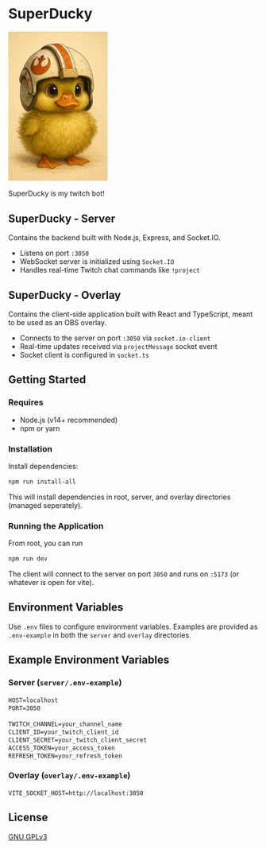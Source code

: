 # SuperDucky

<p>
  <img src="public/images/super-ducky.jpg" alt="SuperDucky" width="200" />
</p>

SuperDucky is my twitch bot!

## SuperDucky - Server

Contains the backend built with Node.js, Express, and Socket.IO.

- Listens on port `:3050`
- WebSocket server is initialized using `Socket.IO`
- Handles real-time Twitch chat commands like `!project`

## SuperDucky - Overlay

Contains the client-side application built with React and TypeScript, meant to be used as an OBS overlay.

- Connects to the server on port `:3050` via `socket.io-client`
- Real-time updates received via `projectMessage` socket event
- Socket client is configured in `socket.ts`

## Getting Started

### Requires

- Node.js (v14+ recommended)
- npm or yarn

### Installation

Install dependencies:

```bash
npm run install-all
```

This will install dependencies in root, server, and overlay directories (managed seperately).

### Running the Application

From root, you can run

```bash
npm run dev
```

The client will connect to the server on port `3050` and runs on `:5173` (or whatever is open for vite).

## Environment Variables

Use `.env` files to configure environment variables. Examples are provided as `.env-example` in both the `server` and `overlay` directories.

## Example Environment Variables

### Server (`server/.env-example`)

```env.local
HOST=localhost
PORT=3050

TWITCH_CHANNEL=your_channel_name
CLIENT_ID=your_twitch_client_id
CLIENT_SECRET=your_twitch_client_secret
ACCESS_TOKEN=your_access_token
REFRESH_TOKEN=your_refresh_token
```

### Overlay (`overlay/.env-example`)

```env
VITE_SOCKET_HOST=http://localhost:3050
```

## License

[GNU GPLv3](LICENSE)
